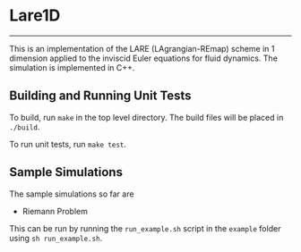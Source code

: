 # Lare1D

---

This is an implementation of the LARE (LAgrangian-REmap) scheme in 1 dimension applied to the inviscid Euler equations for fluid dynamics. The simulation is implemented in C++.

## Building and Running Unit Tests
To build, run `make` in the top level directory. The build files will be placed in `./build`. 

To run unit tests, run `make test`.

## Sample Simulations
The sample simulations so far are
* Riemann Problem

This can be run by running the `run_example.sh` script in the `example` folder using `sh run_example.sh`.

